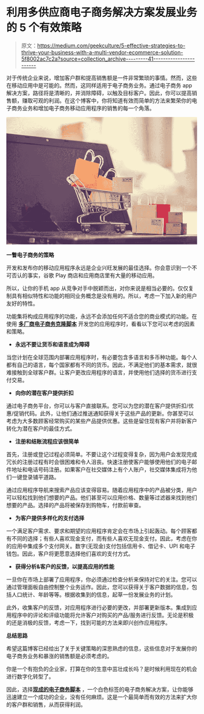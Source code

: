# 利用多供应商电子商务解决方案发展业务的 5 个有效策略

> 原文：<https://medium.com/geekculture/5-effective-strategies-to-thrive-your-business-with-a-multi-vendor-ecommerce-solution-5f8002ac7c2a?source=collection_archive---------41----------------------->

对于传统企业来说，增加客户群和提高销售额是一件非常繁琐的事情。然而，这些在移动应用中是可能的。然而，这同样适用于电子商务业务。通过电子商务 app 解决方案，路径将是清晰的，并消除障碍，以触及目标客户。因此，你可以提高销售额，赚取可观的利润。在这个博客中，你将知道有效而简单的方法来繁荣你的电子商务业务和增加电子商务移动应用程序的销售的每一个角落。

![](img/ee7568f513519d59c51ab243c6465568.png)

**一瞥电子商务的策略**

开发和发布你的移动应用程序永远是企业兴旺发展的最佳选择。你会意识到一个不可否认的事实，谷歌 Play 商店和应用商店里有大量的移动应用。

所以，让你的手机 app 从竞争对手中脱颖而出，对你来说是相当必要的。仅仅复制具有相似特性和功能的相同业务概念是没有用的。所以，考虑一下加入新的用户友好的特性。

功能集将构成应用程序的功能，永远不会添加任何不适合您的商业模式的功能。在使用 [**多厂商电子商务克隆脚本**](https://www.uberlikeapp.com/blog/poshmark-clone/?utm_source=medium&utm_medium=blog+&utm_campaign=arunam) 开发您的应用程序时，看看以下您可以考虑的因素和策略。

*   **永远不要让货币和语言成为障碍**

当您计划在全球范围内部署应用程序时，有必要包含多语言和多币种功能。每个人都有自己的语言，每个国家都有不同的货币。因此，不满足他们的基本需求，就很难接触到全球客户群。让客户更改应用程序的语言，并使用他们选择的货币进行支付交易。

*   **向你的潜在客户提供折扣**

通过电子商务平台，你可以与客户直接联系。您可以为您的潜在客户提供折扣/优惠/促销代码。此外，让他们通过推送通知获得关于这些产品的更新。你甚至可以考虑为大多数顾客经常购买的某些产品提供优惠。这些是留住现有客户并将新客户转化为潜在客户的最佳方式。

*   **注册和结账流程应该很简单**

首先，注册或登记过程必须简单。不要让这个过程变得复杂，因为用户会发现完成冗长的注册过程有时会很困难和令人沮丧。快速注册使客户能够使用他们的电子邮件地址和电话号码注册。如果客户在社交媒体上有个人账户，社交媒体集成将为他们一键登录铺平道路。

通过应用程序导航来搜索产品应该变得容易。随着应用程序中的产品被分类，用户可以轻松找到他们想要的产品。他们甚至可以应用价格、数量等过滤器来找到他们想要的产品。选择的产品将被保存到购物车，付款前审查。

*   **为客户提供多样化的支付选择**

一个满足客户需求、要求和期望的应用程序肯定会在市场上引起轰动。每个顾客都有不同的选择；有些人喜欢现金支付，而有些人喜欢无现金支付。因此，考虑在你的应用中集成多个支付网关。数字(无现金)支付包括信用卡、借记卡、UPI 和电子钱包。因此，客户将更愿意选择他们喜欢的支付方式。

*   **获得分析&客户的反馈，以提高应用的性能**

一旦你在市场上部署了应用程序，你必须通过检查分析来保持对它的关注。您可以通过管理面板自由控制整个业务运作。因此，您可以获得关于客户数据的信息，包括人口统计、年龄等等。根据收集到的信息，起草一份发展业务的计划。

此外，收集客户的反馈，对应用程序进行必要的更改，并部署更新版本。集成到应用程序中的评论和评级功能将允许客户对购买的产品/服务进行反馈。无论是积极的还是消极的反馈，考虑一下，找到可能的方法来即兴创作应用程序。

**总结思路**

希望这篇博客已经给出了关于关键策略的深思熟虑的信息，这些信息对于发展你的电子商务业务和暴涨的销售额是必须考虑的。

你是一个有抱负的企业家，打算在你的生意中茁壮成长吗？是时候利用现在的机会进行数字化转型了。

因此，选择[**现成的电子商务脚本**](https://www.uberlikeapp.com/amazon-clone?utm_source=medium&utm_medium=blog+&utm_campaign=arunam) ，一个白色标签的电子商务解决方案，让你能够迅速建立一个成功的企业，没有任何麻烦。这是一个最简单而有效的方法来扩大你的客户群和销售，从而获得利润。